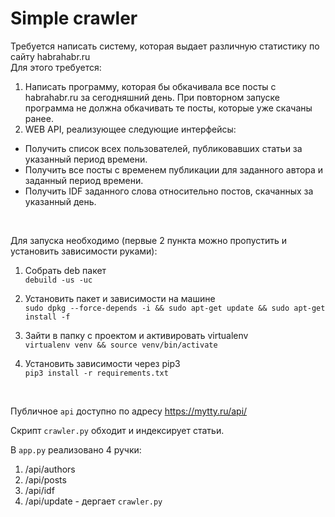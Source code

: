 # Simple crawler

Требуется написать систему, которая выдает различную статистику по сайту habrahabr.ru  
Для этого требуется:  
1) Написать программу, которая бы обкачивала все посты с habrahabr.ru за сегодняшний день. При повторном запуске программа не должна обкачивать те посты, которые уже скачаны ранее.  
2) WEB API, реализующее следующие интерфейсы:  
- Получить список всех пользователей, публиковавших статьи за указанный период времени.  
- Получить все посты с временем публикации для заданного автора и заданный период времени.  
- Получить IDF заданного слова относительно постов, скачанных за указанный день.  
<br />

Для запуска необходимо (первые 2 пункта можно пропустить и установить зависимости руками):  
1) Cобрать deb пакет  
`debuild -us -uc`

2) Установить пакет и зависимости на машине  
`sudo dpkg --force-depends -i && sudo apt-get update && sudo apt-get install -f`

3) Зайти в папку с проектом и активировать virtualenv  
`virtualenv venv && source venv/bin/activate`

4) Установить зависимости через pip3  
`pip3 install -r requirements.txt`  
<br />

Публичное `api` доступно по адресу https://mytty.ru/api/  

Скрипт `crawler.py` обходит и индексирует статьи.  

В `app.py` реализовано 4 ручки:  
1) /api/authors  
2) /api/posts  
3) /api/idf  
4) /api/update - дергает `crawler.py`  
